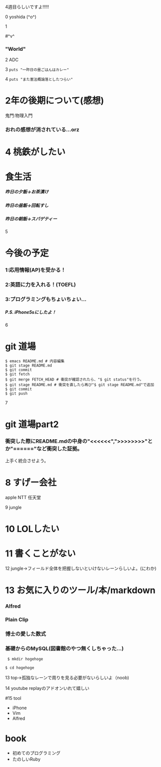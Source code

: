 4週目らしいですよ!!!!!

0 yoshida (^o^)

1

#^v^

### "World"

2 ADC

3 `puts "一昨日の昼ごはんはカレー"`

4 `puts "また憲法概論落としたつらい"`

# 2年の後期について(感想)
鬼門:物理入門

### おれの感想が消されている...orz

# 4 桃鉄がしたい


# 食生活
##### 昨日の夕飯->お茶漬け
##### 昨日の昼飯->回転すし
##### 昨日の朝飯->スパゲティー

5

# 今後の予定

### 1:応用情報(AP)を受かる！
### 2:英語に力を入れる！(TOEFL)
### 3:プログラミングもちょいちょい...

##### P.S. iPhone5sにしたよ！

6

# git 道場
```
$ emacs README.md # 内容編集
$ git stage README.md
$ git commit 
$ git fetch
$ git merge FETCH_HEAD # 衝突が確認されたら、"$ git status"を行う。
$ git stage README.md # 衝突を直したら再び"$ git stage README.md"で追加
$ git commit
$ git push
```

7 

# git 道場part2

### 衝突した際にREADME.mdの中身の"<<<<<<",">>>>>>>>"とか"======"など衝突した証拠。
上手く統合させよう。

# 8 すげー会社
apple
NTT
任天堂

9 jungle

# 10 LOLしたい

# 11 書くことがない

12 jungle->フィールド全体を把握しないといけないレーンらしいよ。(にわか)


# 13  お気に入りのツール/本/markdown
### Alfred
### Plain Clip
### 博士の愛した数式
### 基礎からのMySQL(図書館のやつ無くしちゃった...)
` 
$ mkdir hogehoge
`

``
$ cd hogehoge
``

13 top->孤独なレーンで周りを見る必要がないらしいよ（noob)

14 youtube replayのアドオンいれて嬉しい

#15 tool
 *  iPhone
 * Vim
 * Alfred

# book
 * 初めてのプログラミング
 * たのしいRuby
